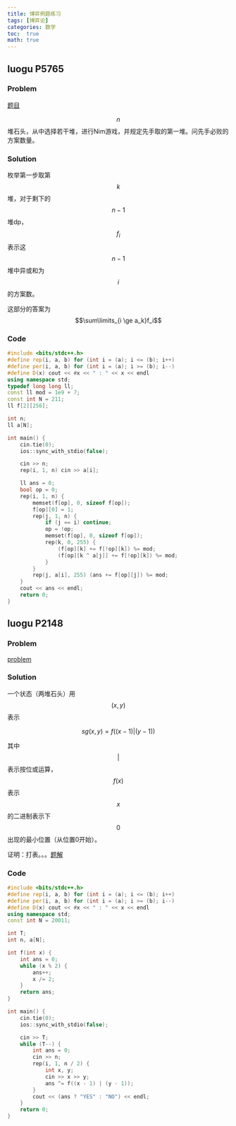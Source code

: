 ```yaml
---
title: 博弈例题练习
tags: [博弈论]
categories: 数学
toc:  true
math: true
---
```


## luogu P5765

### Problem

[题目](https://www.luogu.com.cn/problem/P5675)

 $$n$$ 堆石头，从中选择若干堆，进行Nim游戏，并规定先手取的第一堆。问先手必败的方案数量。

### Solution

枚举第一步取第 $$k$$ 堆，对于剩下的 $$n-1$$ 堆dp， $$f_{i}$$ 表示这 $$n-1$$ 堆中异或和为 $$i$$ 的方案数。

这部分的答案为 $$\sum\limits_{i \ge a_k}f_i$$ 

### Code

```cpp
#include <bits/stdc++.h>
#define rep(i, a, b) for (int i = (a); i <= (b); i++)
#define per(i, a, b) for (int i = (a); i >= (b); i--)
#define D(x) cout << #x << " : " << x << endl
using namespace std;
typedef long long ll;
const ll mod = 1e9 + 7;
const int N = 211;
ll f[2][256];

int n;
ll a[N];

int main() {
    cin.tie(0);
    ios::sync_with_stdio(false);

    cin >> n;
    rep(i, 1, n) cin >> a[i];

    ll ans = 0;
    bool op = 0;
    rep(i, 1, n) {
        memset(f[op], 0, sizeof f[op]);
        f[op][0] = 1;
        rep(j, 1, n) {
            if (j == i) continue;
            op = !op;
            memset(f[op], 0, sizeof f[op]);
            rep(k, 0, 255) {
                (f[op][k] += f[!op][k]) %= mod;
                (f[op][k ^ a[j]] += f[!op][k]) %= mod;
            }
        }
        rep(j, a[i], 255) (ans += f[op][j]) %= mod;
    }
    cout << ans << endl;
    return 0;
}
```

## luogu P2148

### Problem

[problem](https://www.luogu.com.cn/problem/P2148)

### Solution

一个状态（两堆石头）用 $$(x,y)$$ 表示

 $$sg(x,y) = f((x-1)\vert (y-1))$$ 

其中 $$\vert$$ 表示按位或运算， $$f(x)$$ 表示 $$x$$ 的二进制表示下 $$0$$ 出现的最小位置（从位置0开始）。

证明：打表。。。[题解](https://www.luogu.com.cn/blog/Sooke/solution-p2148)

### Code

```cpp
#include <bits/stdc++.h>
#define rep(i, a, b) for (int i = (a); i <= (b); i++)
#define per(i, a, b) for (int i = (a); i >= (b); i--)
#define D(x) cout << #x << " : " << x << endl
using namespace std;
const int N = 20011;

int T;
int n, a[N];

int f(int x) {
    int ans = 0;
    while (x % 2) {
        ans++;
        x /= 2;
    }
    return ans;
}

int main() {
    cin.tie(0);
    ios::sync_with_stdio(false);

    cin >> T;
    while (T--) {
        int ans = 0;
        cin >> n;
        rep(i, 1, n / 2) {
            int x, y;
            cin >> x >> y;
            ans ^= f((x - 1) | (y - 1));
        }
        cout << (ans ? "YES" : "NO") << endl;
    }
    return 0;
}
```


